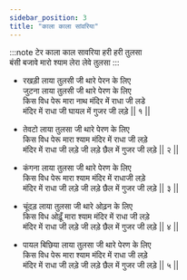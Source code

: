 ```yaml
---
sidebar_position: 3
title: "काला काला सांवरिया"
---
```


:::note टेर
काला काल सावरिया हरी हरी तुलसा <br/>
बंसी बजावे मारो श्याम लेरा लेवे तुलसा
:::

- रखड़ी लाया तुलसी जी थारे पेरन के लिए <br/>
  जुटना लाया तुलसी जी थारे पेरण के लिए <br/>
  किस विध पेरू मारा नाथ मंदिर में राधा जी लडे <br/>
  मंदिर में राधा जी घायल में गुजर जी लड़े || १ ||

- तेवटो लाया तुलसा जी थारे पेरण के लिए <br/>
  किस विध पेरू मारा श्याम मंदिर में राधा जी लड़े <br/>
  मंदिर में राधा जी लड़े जी लड़े छैल में गुजर जी लड़े || २ ||

- कंगना लाया तुलसा जी थारे पेरण के लिए <br/>
  किस विध पेरू मारा श्याम मंदिर में राधाजी लड़े <br/>
  मंदिर में राधा जी लड़े जी लड़े छैल में गुजर जी लड़े || ३ ||

- चूंदड़ लाया तुलसा जी थारे ओढ़न के लिए <br/>
  किस विध ओढ़ूँ मारा श्याम मंदिर में राधा जी लड़े <br/>
  मंदिर में राधा जी लड़े जी लड़े छैल में गुजर जी लड़े || ४ ||

- पायल बिछिया लाया तुलसा जी थारे पेरण के लिए <br/>
  किस विध पेरू मारा श्याम मंदिर में राधा जी लड़े <br/>
  मंदिर में राधा जी लड़े जी लड़े छैल में गुजर जी लड़े || ५ ||
